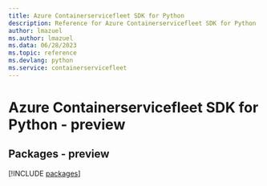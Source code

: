 ```yaml
---
title: Azure Containerservicefleet SDK for Python
description: Reference for Azure Containerservicefleet SDK for Python
author: lmazuel
ms.author: lmazuel
ms.data: 06/28/2023
ms.topic: reference
ms.devlang: python
ms.service: containerservicefleet
---
```

# Azure Containerservicefleet SDK for Python - preview
## Packages - preview
[!INCLUDE [packages](containerservicefleet-index.md)]